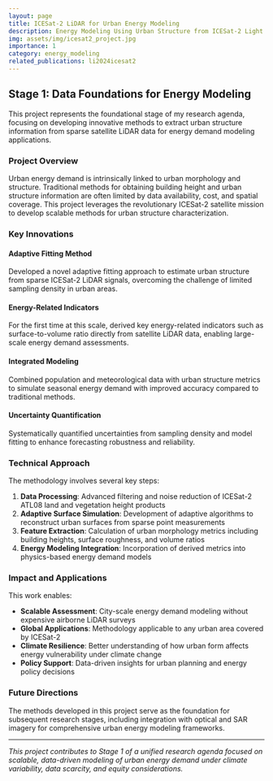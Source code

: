 ```yaml
---
layout: page
title: ICESat-2 LiDAR for Urban Energy Modeling
description: Energy Modeling Using Urban Structure from ICESat-2 Light Detection and Ranging (LiDAR)
img: assets/img/icesat2_project.jpg
importance: 1
category: energy_modeling
related_publications: li2024icesat2
---
```


## Stage 1: Data Foundations for Energy Modeling

This project represents the foundational stage of my research agenda, focusing on developing innovative methods to extract urban structure information from sparse satellite LiDAR data for energy demand modeling applications.

### Project Overview

Urban energy demand is intrinsically linked to urban morphology and structure. Traditional methods for obtaining building height and urban structure information are often limited by data availability, cost, and spatial coverage. This project leverages the revolutionary ICESat-2 satellite mission to develop scalable methods for urban structure characterization.

<div class="key-innovations">
<h3>Key Innovations</h3>

<div class="innovation-item">
<h4>Adaptive Fitting Method</h4>
<p>Developed a novel adaptive fitting approach to estimate urban structure from sparse ICESat-2 LiDAR signals, overcoming the challenge of limited sampling density in urban areas.</p>
</div>

<div class="innovation-item">
<h4>Energy-Related Indicators</h4>
<p>For the first time at this scale, derived key energy-related indicators such as surface-to-volume ratio directly from satellite LiDAR data, enabling large-scale energy demand assessments.</p>
</div>

<div class="innovation-item">
<h4>Integrated Modeling</h4>
<p>Combined population and meteorological data with urban structure metrics to simulate seasonal energy demand with improved accuracy compared to traditional methods.</p>
</div>

<div class="innovation-item">
<h4>Uncertainty Quantification</h4>
<p>Systematically quantified uncertainties from sampling density and model fitting to enhance forecasting robustness and reliability.</p>
</div>
</div>

<div class="technical-approach">
<h3>Technical Approach</h3>
<p>The methodology involves several key steps:</p>

<ol class="methodology-steps">
  <li><strong>Data Processing</strong>: Advanced filtering and noise reduction of ICESat-2 ATL08 land and vegetation height products</li>
  <li><strong>Adaptive Surface Simulation</strong>: Development of adaptive algorithms to reconstruct urban surfaces from sparse point measurements</li>
  <li><strong>Feature Extraction</strong>: Calculation of urban morphology metrics including building heights, surface roughness, and volume ratios</li>
  <li><strong>Energy Modeling Integration</strong>: Incorporation of derived metrics into physics-based energy demand models</li>
</ol>
</div>

<div class="impact-applications">
<h3>Impact and Applications</h3>
<p>This work enables:</p>

<ul class="impact-list">
  <li><strong>Scalable Assessment</strong>: City-scale energy demand modeling without expensive airborne LiDAR surveys</li>
  <li><strong>Global Applications</strong>: Methodology applicable to any urban area covered by ICESat-2</li>
  <li><strong>Climate Resilience</strong>: Better understanding of how urban form affects energy vulnerability under climate change</li>
  <li><strong>Policy Support</strong>: Data-driven insights for urban planning and energy policy decisions</li>
</ul>
</div>

### Future Directions

The methods developed in this project serve as the foundation for subsequent research stages, including integration with optical and SAR imagery for comprehensive urban energy modeling frameworks.

---

*This project contributes to Stage 1 of a unified research agenda focused on scalable, data-driven modeling of urban energy demand under climate variability, data scarcity, and equity considerations.*